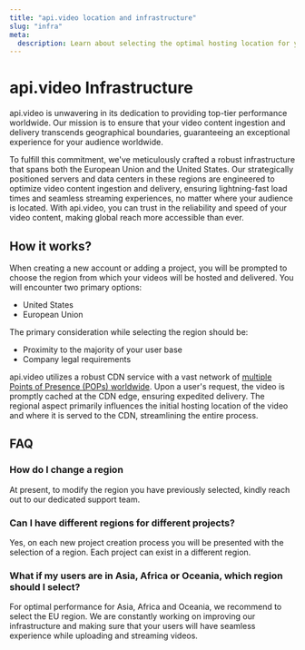 ```yaml
---
title: "api.video location and infrastructure"
slug: "infra"
meta:
  description: Learn about selecting the optimal hosting location for your videos.
---
```


# api.video Infrastructure

api.video is unwavering in its dedication to providing top-tier performance worldwide. Our mission is to ensure that your video content ingestion and delivery transcends geographical boundaries, guaranteeing an exceptional experience for your audience worldwide.

To fulfill this commitment, we've meticulously crafted a robust infrastructure that spans both the European Union and the United States. Our strategically positioned servers and data centers in these regions are engineered to optimize video content ingestion and delivery, ensuring lightning-fast load times and seamless streaming experiences, no matter where your audience is located. With api.video, you can trust in the reliability and speed of your video content, making global reach more accessible than ever.

## How it works?

When creating a new account or adding a project, you will be prompted to choose the region from which your videos will be hosted and delivered. You will encounter two primary options:

* United States
* European Union

The primary consideration while selecting the region should be:

* Proximity to the majority of your user base
* Company legal requirements

api.video utilizes a robust CDN service with a vast network of [multiple Points of Presence (POPs) worldwide](https://www.fastly.com/network-map/). Upon a user's request, the video is promptly cached at the CDN edge, ensuring expedited delivery. The regional aspect primarily influences the initial hosting location of the video and where it is served to the CDN, streamlining the entire process.

## FAQ

### How do I change a region

At present, to modify the region you have previously selected, kindly reach out to our dedicated support team.

### Can I have different regions for different projects?

Yes, on each new project creation process you will be presented with the selection of a region. Each project can exist in a different region.

### What if my users are in Asia, Africa or Oceania, which region should I select?

For optimal performance for Asia, Africa and Oceania, we recommend to select the EU region. We are constantly working on improving our infrastructure and making sure that your users will have seamless experience while uploading and streaming videos.








